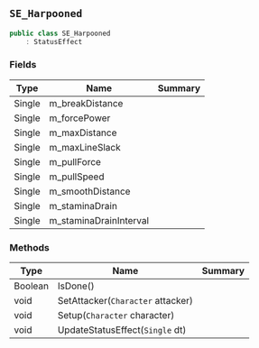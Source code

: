 ## `SE_Harpooned`

```csharp
public class SE_Harpooned
    : StatusEffect

```

### Fields

| Type | Name | Summary | 
| --- | --- | --- | 
| Single | m_breakDistance |  | 
| Single | m_forcePower |  | 
| Single | m_maxDistance |  | 
| Single | m_maxLineSlack |  | 
| Single | m_pullForce |  | 
| Single | m_pullSpeed |  | 
| Single | m_smoothDistance |  | 
| Single | m_staminaDrain |  | 
| Single | m_staminaDrainInterval |  | 


### Methods

| Type | Name | Summary | 
| --- | --- | --- | 
| Boolean | IsDone() |  | 
| void | SetAttacker(`Character` attacker) |  | 
| void | Setup(`Character` character) |  | 
| void | UpdateStatusEffect(`Single` dt) |  | 


